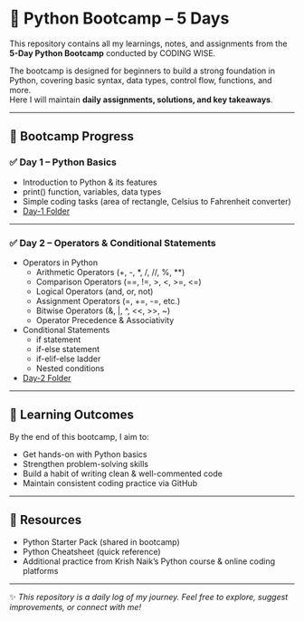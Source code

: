 # 🐍 Python Bootcamp – 5 Days

This repository contains all my learnings, notes, and assignments from the **5-Day Python Bootcamp** conducted by CODING WISE.

The bootcamp is designed for beginners to build a strong foundation in Python, covering basic syntax, data types, control flow, functions, and more.  
Here I will maintain **daily assignments, solutions, and key takeaways**.

---

## 📅 Bootcamp Progress

### ✅ Day 1 – Python Basics
- Introduction to Python & its features
- print() function, variables, data types
- Simple coding tasks (area of rectangle, Celsius to Fahrenheit converter)
- [Day-1 Folder](Day-1)


---

### ✅ Day 2 – Operators & Conditional Statements
- Operators in Python
  - Arithmetic Operators (+, -, *, /, //, %, **)
  - Comparison Operators (==, !=, >, <, >=, <=)
  - Logical Operators (and, or, not)
  - Assignment Operators (=, +=, -=, etc.)
  - Bitwise Operators (&, |, ^, <<, >>, ~)
  - Operator Precedence & Associativity
- Conditional Statements
  - if statement
  - if-else statement
  - if-elif-else ladder
  - Nested conditions
- [Day-2 Folder](Day-2)

---

## 🚀 Learning Outcomes
By the end of this bootcamp, I aim to:
- Get hands-on with Python basics
- Strengthen problem-solving skills
- Build a habit of writing clean & well-commented code
- Maintain consistent coding practice via GitHub

---

## 📖 Resources
- Python Starter Pack (shared in bootcamp)  
- Python Cheatsheet (quick reference)  
- Additional practice from Krish Naik’s Python course & online coding platforms  

---

✨ *This repository is a daily log of my journey. Feel free to explore, suggest improvements, or connect with me!*  

